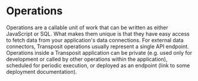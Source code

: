 # Operations

Operations are a callable unit of work that can be written as either JavaScript or SQL. What makes them unique is that they have easy access to fetch data from your application's data connections. For external data connectors, Transposit operations usually represent a single API endpoint. Operations inside a Transposit application can be private (e.g. used only for development or called by other operations within the application), scheduled for periodic execution, or deployed as an endpoint (link to some deployment documentation).
